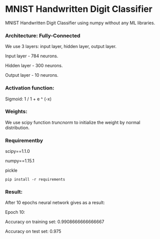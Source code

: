 MNIST Handwritten Digit Classifier
======

MNIST Handwritten Digit Classifier using numpy without any ML libraries.

### Architecture: Fully-Connected

We use 3 layers: input layer, hidden layer, output layer.

Input layer - 784 neurons.

Hidden layer - 300 neurons.

Output layer - 10 neurons.

### Activation function:

Sigmoid: 1 / 1 + e ^ (-x)

### Weights:

We use scipy function *truncnorm* to initialize the weight by normal distribution.

### Requirementby

scipy==1.1.0

numpy==1.15.1

pickle

`pip install -r requirements`

### Result:
After 10 epochs neural network gives as a result:

Epoch 10:

Accuracy on training set:  0.9908666666666667

Accuracy on test set:  0.975

